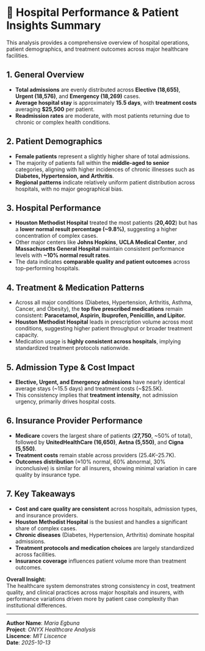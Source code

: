 # 🏥 Hospital Performance & Patient Insights Summary

This analysis provides a comprehensive overview of hospital operations, patient demographics, and treatment outcomes across major healthcare facilities.

## 1. General Overview

- **Total admissions** are evenly distributed across **Elective (18,655)**, **Urgent (18,576)**, and **Emergency (18,269)** cases.
- **Average hospital stay** is approximately **15.5 days**, with **treatment costs** averaging **$25,500** per patient.
- **Readmission rates** are moderate, with most patients returning due to chronic or complex health conditions.

## 2. Patient Demographics

- **Female patients** represent a slightly higher share of total admissions.
- The majority of patients fall within the **middle-aged to senior** categories, aligning with higher incidences of chronic illnesses such as **Diabetes, Hypertension, and Arthritis**.
- **Regional patterns** indicate relatively uniform patient distribution across hospitals, with no major geographical bias.

## 3. Hospital Performance

- **Houston Methodist Hospital** treated the most patients (**20,402**) but has a **lower normal result percentage (~9.8%)**, suggesting a higher concentration of complex cases.
- Other major centers like **Johns Hopkins**, **UCLA Medical Center**, and **Massachusetts General Hospital** maintain consistent performance levels with **~10% normal result rates**.
- The data indicates **comparable quality and patient outcomes** across top-performing hospitals.

## 4. Treatment & Medication Patterns

- Across all major conditions (Diabetes, Hypertension, Arthritis, Asthma, Cancer, and Obesity), the **top five prescribed medications** remain consistent:
  **Paracetamol, Aspirin, Ibuprofen, Penicillin, and Lipitor.**
- **Houston Methodist Hospital** leads in prescription volume across most conditions, suggesting higher patient throughput or broader treatment capacity.
- Medication usage is **highly consistent across hospitals**, implying standardized treatment protocols nationwide.

## 5. Admission Type & Cost Impact

- **Elective, Urgent, and Emergency admissions** have nearly identical average stays (~15.5 days) and treatment costs (~$25.5K).
- This consistency implies that **treatment intensity**, not admission urgency, primarily drives hospital costs.

## 6. Insurance Provider Performance

- **Medicare** covers the largest share of patients (**27,750**, ~50% of total), followed by **UnitedHealthCare (16,650)**, **Aetna (5,550)**, and **Cigna (5,550)**.
- **Treatment costs** remain stable across providers ($25.4K–$25.7K).
- **Outcomes distribution** (≈10% normal, 60% abnormal, 30% inconclusive) is similar for all insurers, showing minimal variation in care quality by insurance type.

## 7. Key Takeaways

- **Cost and care quality are consistent** across hospitals, admission types, and insurance providers.
- **Houston Methodist Hospital** is the busiest and handles a significant share of complex cases.
- **Chronic diseases** (Diabetes, Hypertension, Arthritis) dominate hospital admissions.
- **Treatment protocols and medication choices** are largely standardized across facilities.
- **Insurance coverage** influences patient volume more than treatment outcomes.

**Overall Insight:**  
The healthcare system demonstrates strong consistency in cost, treatment quality, and clinical practices across major hospitals and insurers, with performance variations driven more by patient case complexity than institutional differences.

---

**Author Name**: *Maria Egbuna*     
**Project**: *ONYX Healthcare Analysis*    
**Liscence**: *MIT Liscence*    
**Date**: *2025-10-13*

